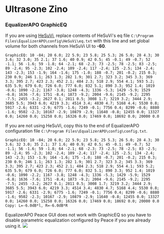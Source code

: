 # Ultrasone Zino
### EqualizerAPO GraphicEQ
If you are using [HeSuVi](https://sourceforge.net/projects/hesuvi/), replace contents of HeSuVi's eq file `C:\Program Files\EqualizerAPO\config\HeSuVi\eq.txt` with this line and set global volume for both channels from HeSuVi UI to **-60**.
```
GraphicEQ: 10 -84; 20 6.0; 22 5.9; 23 5.8; 25 5.3; 26 5.0; 28 4.3; 30 3.6; 32 3.0; 35 2.1; 37 1.6; 40 0.9; 42 0.5; 45 -0.1; 49 -0.7; 52 -1.1; 56 -1.6; 59 -1.8; 64 -2.1; 68 -2.3; 73 -2.5; 78 -2.5; 83 -2.5; 89 -2.4; 95 -2.3; 102 -2.4; 109 -2.4; 117 -2.4; 125 -2.5; 134 -2.4; 143 -2.3; 153 -1.9; 164 -1.6; 175 -1.0; 188 -0.7; 201 -0.2; 215 0.3; 230 0.9; 246 1.1; 263 1.3; 282 1.9; 301 2.7; 323 3.2; 345 3.3; 369 3.3; 395 2.7; 423 2.3; 452 2.1; 484 2.3; 518 2.9; 554 4.1; 593 5.2; 635 5.9; 679 6.0; 726 6.0; 777 6.0; 832 5.1; 890 3.3; 952 1.4; 1019 -0.6; 1090 -2.2; 1167 -3.8; 1248 -4.3; 1336 -5.3; 1429 -5.9; 1529 -6.8; 1636 -7.6; 1751 -8.4; 1873 -9.2; 2004 -9.6; 2145 -9.2; 2295 -7.5; 2455 -3.2; 2627 0.1; 2811 0.5; 3008 1.7; 3219 3.2; 3444 2.9; 3685 5.5; 3943 6.0; 4219 3.3; 4514 3.4; 4830 4.7; 5168 4.4; 5530 0.8; 5917 -2.6; 6331 -2.9; 6775 -1.6; 7249 -0.1; 7756 0.4; 8299 -0.6; 8880 -1.6; 9502 -2.3; 10167 -2.9; 10879 -2.9; 11640 -0.8; 12455 0.0; 13327 0.0; 14260 0.0; 15258 0.0; 16326 0.0; 17469 0.0; 18692 0.0; 20000 0.0
```
If you are not using HeSuVi, copy this to the end of EqualizerAPO configuration file `C:\Program Files\EqualizerAPO\config\config.txt`.
```
GraphicEQ: 10 -84; 20 6.0; 22 5.9; 23 5.8; 25 5.3; 26 5.0; 28 4.3; 30 3.6; 32 3.0; 35 2.1; 37 1.6; 40 0.9; 42 0.5; 45 -0.1; 49 -0.7; 52 -1.1; 56 -1.6; 59 -1.8; 64 -2.1; 68 -2.3; 73 -2.5; 78 -2.5; 83 -2.5; 89 -2.4; 95 -2.3; 102 -2.4; 109 -2.4; 117 -2.4; 125 -2.5; 134 -2.4; 143 -2.3; 153 -1.9; 164 -1.6; 175 -1.0; 188 -0.7; 201 -0.2; 215 0.3; 230 0.9; 246 1.1; 263 1.3; 282 1.9; 301 2.7; 323 3.2; 345 3.3; 369 3.3; 395 2.7; 423 2.3; 452 2.1; 484 2.3; 518 2.9; 554 4.1; 593 5.2; 635 5.9; 679 6.0; 726 6.0; 777 6.0; 832 5.1; 890 3.3; 952 1.4; 1019 -0.6; 1090 -2.2; 1167 -3.8; 1248 -4.3; 1336 -5.3; 1429 -5.9; 1529 -6.8; 1636 -7.6; 1751 -8.4; 1873 -9.2; 2004 -9.6; 2145 -9.2; 2295 -7.5; 2455 -3.2; 2627 0.1; 2811 0.5; 3008 1.7; 3219 3.2; 3444 2.9; 3685 5.5; 3943 6.0; 4219 3.3; 4514 3.4; 4830 4.7; 5168 4.4; 5530 0.8; 5917 -2.6; 6331 -2.9; 6775 -1.6; 7249 -0.1; 7756 0.4; 8299 -0.6; 8880 -1.6; 9502 -2.3; 10167 -2.9; 10879 -2.9; 11640 -0.8; 12455 0.0; 13327 0.0; 14260 0.0; 15258 0.0; 16326 0.0; 17469 0.0; 18692 0.0; 20000 0.0
Copy: L=-6.0dB*l, R=-6.0dB*R
```
EqualizerAPO Peace GUI does not work with GraphicEQ so you have to disable parametric equalization configured by Peace if you are already using it.
![](https://raw.githubusercontent.com/jaakkopasanen/AutoEq/master/results/Innerfidelity%202017/innerfidelity/onear/Ultrasone%20Zino/Ultrasone%20Zino.png)
